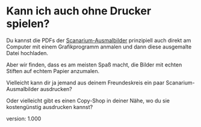 # Kann ich auch ohne Drucker spielen?

Du kannst die PDFs der [Scanarium-Ausmalbilder](#scanarium-coloring-pages) prinzipiell auch direkt am Computer mit einem Grafikprogramm anmalen und dann diese ausgemalte Datei hochladen.

Aber wir finden, dass es am meisten Spaß macht, die Bilder mit echten Stiften auf echtem Papier anzumalen.

Vielleicht kann dir ja jemand aus deinem Freundeskreis ein paar Scanarium-Ausmalbilder ausdrucken?

Oder vielleicht gibt es einen Copy-Shop in deiner Nähe, wo du sie kostengünstig ausdrucken kannst?

version: 1.000
